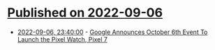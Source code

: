 # [Published on 2022-09-06](index.md)

* [2022-09-06, 23:40:00](https://hardware.slashdot.org/story/22/09/06/2158206/google-announces-october-6th-event-to-launch-the-pixel-watch-pixel-7?utm_source=rss1.0mainlinkanon&utm_medium=feed) - [Google Announces October 6th Event To Launch the Pixel Watch, Pixel 7](https://hardware.slashdot.org/story/22/09/06/2158206/google-announces-october-6th-event-to-launch-the-pixel-watch-pixel-7?utm_source=rss1.0mainlinkanon&utm_medium=feed)
